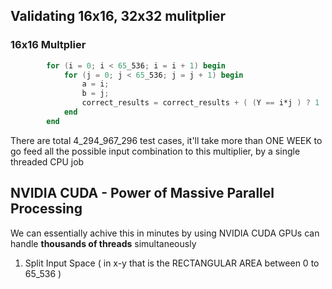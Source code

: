 ## Validating 16x16, 32x32 mulitplier

### 16x16 Multplier

```v
        for (i = 0; i < 65_536; i = i + 1) begin
            for (j = 0; j < 65_536; j = j + 1) begin
                a = i;  
                b = j;  
                correct_results = correct_results + ( (Y == i*j ) ? 1 : 0 ); 
            end
        end
```

There are total 4_294_967_296 test cases, 
it'll take more than ONE WEEK to go feed all the possible input combination to this multiplier, by a single threaded CPU job

## NVIDIA CUDA - Power of Massive Parallel Processing

We can essentially achive this in minutes by using NVIDIA CUDA
GPUs can handle **thousands of threads** simultaneously

1. Split Input Space ( in x-y that is the RECTANGULAR AREA between 0 to 65_536 ) 

